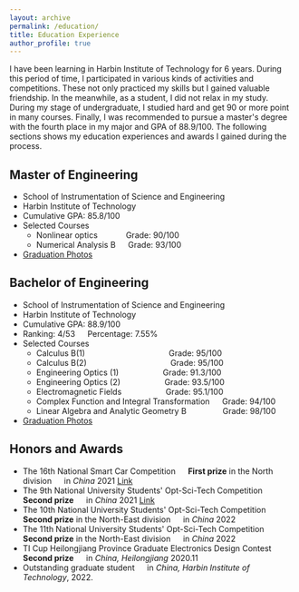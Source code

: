 ```yaml
---
layout: archive
permalink: /education/
title: Education Experience
author_profile: true
---
```


I have been learning in Harbin Institute of Technology for 6 years. During this period of time, I participated in various kinds of activities and competitions. These not only practiced my skills but I gained valuable friendship. In the meanwhile, as a student, I did not relax in my study. During my stage of undergraduate, I studied hard and get 90 or more point in many courses. Finally, I was recommended to pursue a master's degree with the fourth place in my major and GPA of 88.9/100. The following sections shows my education experiences and awards I gained during the process.

## Master of Engineering
+ School of Instrumentation of Science and Engineering
+ Harbin Institute of Technology
+ Cumulative GPA: 85.8/100
+ Selected Courses
  + Nonlinear optics &emsp;&emsp;&emsp; Grade: 90/100
  + Numerical Analysis B &emsp; Grade: 93/100
+ [Graduation Photos](../news/MA_gra.md)

## Bachelor of Engineering
+ School of Instrumentation of Science and Engineering
+ Harbin Institute of Technology
+ Cumulative GPA: 88.9/100
+ Ranking: 4/53 &emsp; Percentage: 7.55%
+ Selected Courses
  + Calculus B(1) &emsp;&emsp;&emsp;&emsp;&emsp;&emsp;&emsp;&emsp;&emsp;&emsp; Grade: 95/100
  + Calculus B(2) &emsp;&emsp;&emsp;&emsp;&emsp;&emsp;&emsp;&emsp;&emsp;&emsp; Grade: 95/100
  + Engineering Optics (1) &emsp;&emsp;&emsp;&emsp;&emsp; Grade: 91.3/100
  + Engineering Optics (2) &emsp;&emsp;&emsp;&emsp;&emsp; Grade: 93.5/100
  + Electromagnetic Fields &emsp;&emsp;&emsp;&emsp;&emsp; Grade: 95.1/100
  + Complex Function and Integral Transformation &emsp; Grade: 94/100
  + Linear Algebra and Analytic Geometry B &emsp;&emsp;&emsp;&emsp; Grade: 98/100
+ [Graduation Photos](../news/BA_gra.md)

## Honors and Awards

+ The 16th National Smart Car Competition &emsp; **First prize** in the North division &emsp; in *China* 2021 [Link](../news/smart_car.md)
+ The 9th National University Students' Opt-Sci-Tech Competition &emsp; **Second prize** &emsp; in *China* 2021 [Link](../news/opt-ele.md)
+ The 10th National University Students' Opt-Sci-Tech Competition &emsp; **Second prize** in the North-East division &emsp; in *China* 2022
+ The 11th National University Students' Opt-Sci-Tech Competition &emsp; **Second prize** in the North-East division &emsp; in *China* 2022
+ TI Cup Heilongjiang Province Graduate Electronics Design Contest &emsp; **Second prize** &emsp; in *China, Heilongjiang* 2020.11
+ Outstanding graduate student &emsp; in *China, Harbin Institute of Technology*, 2022.




